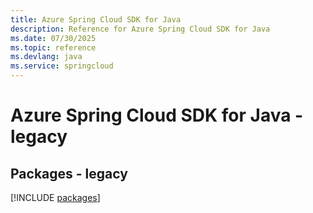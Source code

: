 ```yaml
---
title: Azure Spring Cloud SDK for Java
description: Reference for Azure Spring Cloud SDK for Java
ms.date: 07/30/2025
ms.topic: reference
ms.devlang: java
ms.service: springcloud
---
```

# Azure Spring Cloud SDK for Java - legacy
## Packages - legacy
[!INCLUDE [packages](spring-cloud-index.md)]